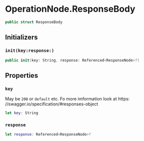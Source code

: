# OperationNode.ResponseBody

``` swift
public struct ResponseBody
```

## Initializers

### `init(key:response:)`

``` swift
public init(key: String, response: Referenced<ResponseNode>?)
```

## Properties

### `key`

May be `200` or `default` etc.
Fo more imformation look at https:​//swagger.io/specification/\#responses-object

``` swift
let key: String
```

### `response`

``` swift
let response: Referenced<ResponseNode>?
```
